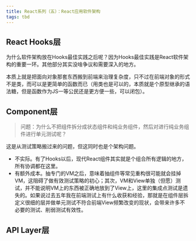 ```yaml
---
title: React系列（五）：React应用软件架构
tags: tbd
---
```


## React Hooks层

为什么软件架构放在Hooks最佳实践之后呢？因为Hooks最佳实践是React软件架构的重要一环。其他部分其实没啥争议和需要深入的地方。

本质上就是把面向对象那套东西搬到前端来治理复杂度，只不过在前端对象的形式不是类，而可以是更简单的函数而已（用类也是可以的，本质就是个原型继承的语法糖，但是函数作为JS一等公民还是更方便一些，可以闭包）。

## Component层

> 问题：为什么不把组件拆分成状态组件和纯业务组件，然后对进行纯业务组件进行单元测试呢？

这是从测试策略搬过来的问题，但这同时也是个架构问题。

* 不实际。有了Hooks以后，现代React组件其实就是个组合所有逻辑的地方，所有协调都在这里。
* 有额外成本。抽专门的VM之后，意味着抽组件等常见重构很可能就会挂掉VM，这阻碍了做有效测试策略的初心；其次，VM和View单独（但愿）测试，并不能说明VM上的东西被正确地放到了View上，这里的集成点测试是遗失的。如果说过去五年我在前端测试上有什么收获和经验，那就是在组件层拆定义很细的层并做单元测试不符合前端View频繁改变的现状，会带来许多不必要的测试、削弱测试有效性。


## API Layer层
